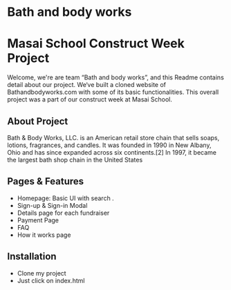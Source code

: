 # Bath and body works

# Masai School Construct Week Project

Welcome, we're are team “Bath and body works”, and this Readme contains detail about our project. We‘ve built a cloned website of Bathandbodyworks.com with some of its basic functionalities. This overall project was a part of our construct week at Masai School.


## About Project
Bath & Body Works, LLC. is an American retail store chain that sells soaps, lotions, fragrances, and candles. It was founded in 1990 in New Albany, Ohio and has since expanded across six continents.[2] In 1997, it became the largest bath shop chain in the United States <br />


## Pages & Features

- Homepage: Basic UI with search .
- Sign-up & Sign-in Modal
- Details page for each fundraiser
- Payment Page
- FAQ 
- How it works page

## Installation

- Clone my project
- Just click on index.html






